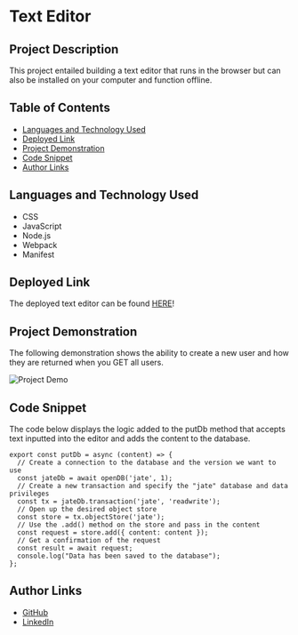 # Text Editor

## Project Description

This project entailed building a text editor that runs in the browser but can also be installed on your computer and function offline. 

## Table of Contents

- [Languages and Technology Used](#languages-and-technology-used)
- [Deployed Link](#deployed-link)
- [Project Demonstration](#project-demonstration)
- [Code Snippet](#code-snippet)
- [Author Links](#author-links)

## Languages and Technology Used

- CSS
- JavaScript
- Node.js
- Webpack
- Manifest

## Deployed Link

The deployed text editor can be found [HERE](https://frozen-everglades-89026.herokuapp.com/)!

## Project Demonstration

The following demonstration shows the ability to create a new user and how they are returned when you GET all users.

![Project Demo](public/assets/social-network-api-gif.gif)

## Code Snippet

The code below displays the logic added to the putDb method that accepts text inputted into the editor and adds the content to the database.

```
export const putDb = async (content) => {
  // Create a connection to the database and the version we want to use
  const jateDb = await openDB('jate', 1);
  // Create a new transaction and specify the "jate" database and data privileges
  const tx = jateDb.transaction('jate', 'readwrite');
  // Open up the desired object store
  const store = tx.objectStore('jate');
  // Use the .add() method on the store and pass in the content
  const request = store.add({ content: content });
  // Get a confirmation of the request
  const result = await request;
  console.log("Data has been saved to the database");
};
```

## Author Links

- [GitHub](https://github.com/lilyannekot)
- [LinkedIn](https://www.linkedin.com/in/lilykot/)
